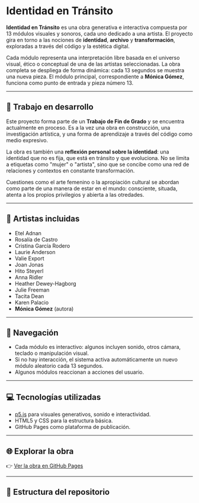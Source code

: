 # Identidad en Tránsito

**Identidad en Tránsito** es una obra generativa e interactiva compuesta por 13 módulos visuales y sonoros, cada uno dedicado a una artista. El proyecto gira en torno a las nociones de **identidad**, **archivo** y **transformación**, exploradas a través del código y la estética digital.

Cada módulo representa una interpretación libre basada en el universo visual, ético o conceptual de una de las artistas seleccionadas. La obra completa se despliega de forma dinámica: cada 13 segundos se muestra una nueva pieza. El módulo principal, correspondiente a **Mónica Gómez**, funciona como punto de entrada y pieza número 13.

---

## 🧪 Trabajo en desarrollo

Este proyecto forma parte de un **Trabajo de Fin de Grado** y se encuentra actualmente en proceso. Es a la vez una obra en construcción, una investigación artística, y una forma de aprendizaje a través del código como medio expresivo.

La obra es también una **reflexión personal sobre la identidad**: una identidad que no es fija, que está en tránsito y que evoluciona. No se limita a etiquetas como "mujer" o "artista", sino que se concibe como una red de relaciones y contextos en constante transformación.

Cuestiones como el arte femenino o la apropiación cultural se abordan como parte de una manera de estar en el mundo: consciente, situada, atenta a los propios privilegios y abierta a las otredades.

---

## 🎨 Artistas incluidas

- Etel Adnan  
- Rosalía de Castro  
- Cristina García Rodero  
- Laurie Anderson  
- Valie Export  
- Joan Jonas  
- Hito Steyerl  
- Anna Ridler  
- Heather Dewey-Hagborg  
- Julie Freeman  
- Tacita Dean  
- Karen Palacio  
- **Mónica Gómez** (autora)

---

## 🧭 Navegación

- Cada módulo es interactivo: algunos incluyen sonido, otros cámara, teclado o manipulación visual.
- Si no hay interacción, el sistema activa automáticamente un nuevo módulo aleatorio cada 13 segundos.
- Algunos módulos reaccionan a acciones del usuario.

---

## 💻 Tecnologías utilizadas

- [p5.js](https://p5js.org) para visuales generativos, sonido e interactividad.
- HTML5 y CSS para la estructura básica.
- GitHub Pages como plataforma de publicación.

---

## 🌐 Explorar la obra

👉 [Ver la obra en GitHub Pages](https://m0n1c4g0m3z.github.io/identidad_en_transito/)

---

## 📂 Estructura del repositorio
